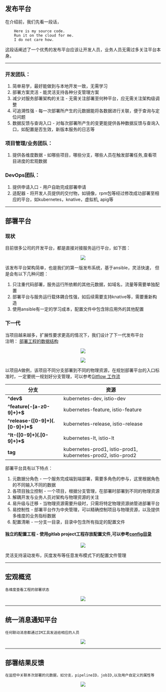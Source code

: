 ## 发布平台

在介绍前，我们先看一段话，

```
    Here is my source code.
    Run it on the cloud for me.
    I do not care how.
```

这段话阐述了一个优秀的发布平台应该让开发人员，业务人员无需过多关注平台本身。

---

### 开发团队：

1. 简单易学，最好能做到与本地开发一致，无需学习
2. 部署方案灵活 - 能灵活支持各种分支管理方案
3. 减少对服务部署架构的关注 - 无需关注部署至何种平台，应无需关注架构级调整
4. 可追溯性强 - 每一次部署所产生的元数据能将各数据进行关联，便于查询与定位问题
5. 数据反馈与查询入口 - 对每次部署所产生的变更能提供各种数据反馈与查询入口，如配置是否生效，新版本服务的日志等

### 项目管理/业务团队：

1. 提供各维度数据 - 如哪些项目，哪些分支，哪些人员在触发部署任务,查看项目进度的宏观数据

### DevOps团队：

1. 提供申请入口 - 用户自助完成部署申请
2. 适配器 - 将开发人员提供的交付物，如镜像，rpm包等经过修改成功部署至相应的平台，如kubernetes，knative，虚拟机, apig等

---

## 部署平台

### 现状

目前很多公司的开发平台，都是直接对接服务运行平台，如下图：
<p align="center">
   <img src="tradition_platform.jpg">
</p>

该发布平台架构简单，也是我们的第一版发布系统，基于ansible，灵活快速， 但是会有以下几种问题：

1. 只注重代码部署，服务运行所依赖的其他元数据，如域名，流量等需要单独配置
2. 部署平台与服务运行载体耦合性强，如后续需要支持knative等，需要重新构造
3. 使用ansible有一定的学习成本，配置文件中包含除应用外的其他配置

### 下一代

当项目越来越多，扩展性要求更高的情况下，我们设计了下一代发布平台  
注明： [部署工程的数据结构](structure.md)

<p align="center">
   <img src="deployment_platform.jpg">
</p>

<p align="center">
   <img src="project-structure.png">
</p>

以项目A做例，该项目不同分支部署到不同的物理资源，在规划部署平台的入口标准时，一定要统一规划好分支管理，可以参考[Gitflow 工作流](../../gitflow-workflow-cn/README.md)

| 分支                          | 资源                                                          |
|-----------------------------|---------------------------------------------------------------|
| **^dev$**                   | kubernetes-dev,  istio-dev                                    |
| **^feature(-[a-z0-9]+)+$**      | kubernetes-feature,  istio-feature                            |
| **^release-([0-9]+)(.[0-9]+)*$** | kubernetes-release,  istio-release                            |
| **^lt-([0-9]+)(.[0-9]+)*$**     | kubernetes-lt,  istio-lt                                      |
| **tag**                        | kubernetes-prod1,  istio-prod1, kubernetes-prod2,  istio-prod2 |

部署平台具有以下特点：

1. 元数据分角色 - 一个服务完成端到端部署，需要多角色的参与，这里根据角色的不同输入不同的数据
2. 各项目独立控制 - 一个项目，根据分支管理，在部署时部署到不同的物理资源
3. 解耦开发与业务人员对架构与物理资源的关注
4. 易升级与迁移 - 当物理资源需要升级时，只需将特定物理资源纳管进部署平台
5. 易控制性 - 部署平台作为中央管理，可以精确控制项目与物理资源，以及提供多维度的业务指标数据
6. 配置清晰 - 一分支一目录，目录中包含所有指定的配置文件

#### 独立的配置工程 - 使用gitlab project工程存放配置文件,可以参考[config目录](config/README.md)

<p align="center">
   <img src="config-structure.png">
</p>

灵活支持滚动发布，灰度发布等任意发布模式下的配置文件管理

---

## 宏观概览
    各维度查看工程的部署状态
<p align="center">
   <img src="platform-metrics.png">
</p>

---

## 统一消息通知平台
    任何联动消息都通过IM工具发送给相应的人员
<p align="center">
   <img src="msg-platform.png">
</p>

---

## 部署结果反馈
    在监控中关联本次部署的元数据，如分支，pipelineID，jobID,以及用户自定义的属性等

<p align="center">
   <img src="pod_list.png">
</p>
